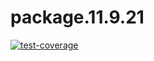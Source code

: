 # package.11.9.21

  <!-- badges: start -->
  [![test-coverage](https://github.com/biostat625/package.11.9.21/workflows/test-coverage/badge.svg)](https://github.com/biostat625/package.11.9.21/actions)
  <!-- badges: end -->
